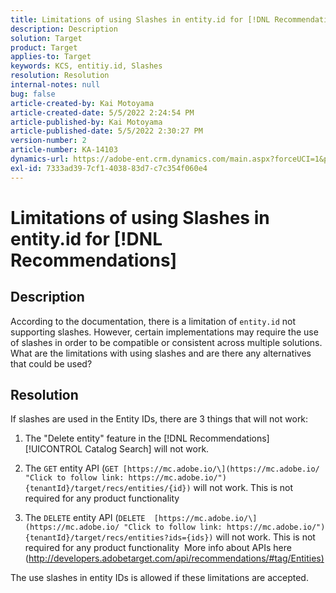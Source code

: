 ```yaml
---
title: Limitations of using Slashes in entity.id for [!DNL Recommendations]
description: Description
solution: Target
product: Target
applies-to: Target
keywords: KCS, entitiy.id, Slashes
resolution: Resolution
internal-notes: null
bug: false
article-created-by: Kai Motoyama
article-created-date: 5/5/2022 2:24:54 PM
article-published-by: Kai Motoyama
article-published-date: 5/5/2022 2:30:27 PM
version-number: 2
article-number: KA-14103
dynamics-url: https://adobe-ent.crm.dynamics.com/main.aspx?forceUCI=1&pagetype=entityrecord&etn=knowledgearticle&id=f5777b1d-7fcc-ec11-a7b5-6045bd00d995
exl-id: 7333ad39-7cf1-4038-83d7-c7c354f060e4
---
```

# Limitations of using Slashes in entity.id for [!DNL Recommendations]

## Description


According to the documentation, there is a limitation of `entity.id` not supporting slashes. However, certain implementations may require the use of slashes in order to be compatible or consistent across multiple solutions. What are the limitations with using slashes and are there any alternatives that could be used?


## Resolution


If slashes are used in the Entity IDs, there are 3 things that will not work:

1) The "Delete entity" feature in the [!DNL Recommendations] [!UICONTROL Catalog Search] will not work.

2) The `GET` entity API (`GET [https://mc.adobe.io/\](https://mc.adobe.io/ "Click to follow link: https://mc.adobe.io/"){tenantId}/target/recs/entities/{id})` will not work. This is not required for any product functionality

3) The `DELETE` entity API (`DELETE 
[https://mc.adobe.io/\](https://mc.adobe.io/ "Click to follow link: https://mc.adobe.io/"){tenantId}/target/recs/entities?ids={ids})` will not work. This is not required for any product functionality 
More info about APIs here ([http://developers.adobetarget.com/api/recommendations/#tag/Entities)](http://developers.adobetarget.com/api/recommendations/#tag/Entities%29 "Click to follow link: http://developers.adobetarget.com/api/recommendations/#tag/Entities)")

The use slashes in entity IDs is allowed if these limitations are accepted.
